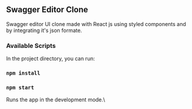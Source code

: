 ## Swagger Editor Clone

Swagger editor UI clone made with React js using styled components and by integrating it's json formate.

### Available Scripts

In the project directory, you can run:

### `npm install`
### `npm start`

Runs the app in the development mode.\
